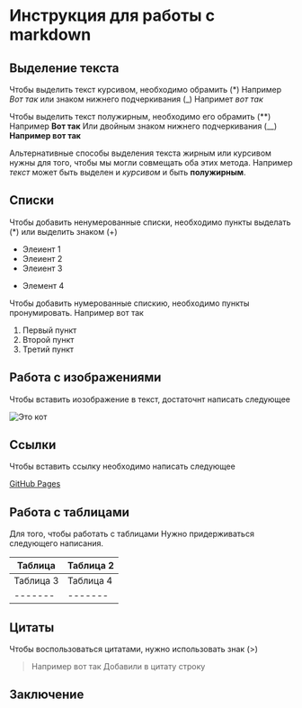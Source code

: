 # Инструкция для работы с markdown

## Выделение текста

Чтобы выделить текст курсивом, необходимо обрамить (*)
Например *Вот так* или знаком нижнего подчеркивания (_) Напримет _вот так_


Чтобы выделить текст полужирным, необходимо его обрамить (**)
Например **Вот так**
Или двойным знаком нижнего подчеркивания 
(__) __Например вот так__

Альтернативные способы выделения текста жирным или курсивом нужны для того, чтобы мы могли совмещать оба этих метода. Например _текст_ может быть выделен и _курсивом_ и быть **полужирным**. 
## Списки
Чтобы добавить ненумерованные списки, необходимо пункты выделать (*) или выделить знаком (+)

* Элеиент 1
* Элеиент 2
* Элеиент 3
+ Элемент 4


Чтобы добавить нумерованные спискию, необходимо пункты пронумировать.
Например вот так

1. Первый пункт
2. Второй пункт
3. Третий пункт
## Работа с изображениями
Чтобы вставить иозображение в текст, достаточнт написать следующее 

![Это кот](cat.jpg)
## Ссылки
Чтобы вставить ссылку необходимо написать следующее

[GitHub Pages](https://pages.github.com/)
## Работа с таблицами
Для того, чтобы работать с таблицами
Нужно придерживаться следующего написания.

| Таблица | Таблица 2 |
| ------- | ------- |
| Таблица 3 | Таблица 4 |
| ------- | ------- |


## Цитаты
Чтобы воспользоваться цитатами, нужно использовать знак (>)

>Например вот так
Добавили в цитату строку

## Заключение